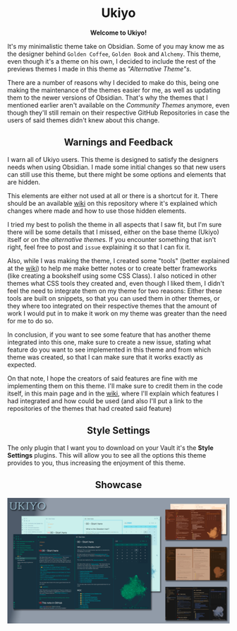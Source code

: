 <h1 align=center>Ukiyo</h1>

<div align=center><b>Welcome to Ukiyo!</b></div>

It's my minimalistic theme take on Obsidian. Some of you may know me as the designer behind `Golden Coffee`, `Golden Book` and `Alchemy`. This theme, even though it's a theme on his own, I decided to include the rest of the previews themes I made in this theme as *"Alternative Theme"s*.

There are a number of reasons why I decided to make do this, being one making the maintenance of the themes easier for me, as well as updating them to the newer versions of Obsidian. That's why the themes that I mentioned earlier aren't available on the *Community Themes* anymore, even though they'll still remain on their respective GitHub Repositories in case the users of said themes didn't knew about this change.

<h2 align=center>Warnings and Feedback</h2>
	
I warn all of Ukiyo users. This theme is designed to satisfy the designers needs when using Obsidian. I made some initial changes so that new users can still use this theme, but there might be some options and elements that are hidden. 

This elements are either not used at all or there is a shortcut for it. There should be an available [wiki](https://kinmury.github.io/obsidian-ukiyo/) on this repository where it's explained which changes where made and how to use those hidden elements.

I tried my best to polish the theme in all aspects that I saw fit, but I'm sure there will be some details that I missed, either on the base theme (Ukiyo) itself or on the *alternative theme*s. If you encounter something that isn't right, feel free to post and `issue` explaining it so that I can fix it.

Also, while I was making the theme, I created some "tools" (better explained at the [wiki](https://kinmury.github.io/obsidian-ukiyo/)) to help me make better notes or to create better frameworks (like creating a bookshelf using some CSS Class). I also noticed in other themes what CSS tools they created and, even though I liked them, I didn't feel the need to integrate them on my theme for two reasons: Either these tools are built on snippets, so that you can used them in other themes, or they where too integrated on their respective themes that the amount of work I would put in to make it work on my theme was greater than the need for me to do so.

In conclusion, if you want to see some feature that has another theme integrated into this one, make sure to create a new issue, stating what feature do you want to see implemented in this theme and from which theme was created, so that I can make sure that it works exactly as expected.

On that note, I hope the creators of said features are fine with me implementing them on this theme. I'll make sure to credit them in the code itself, in this main page and in the [wiki](https://kinmury.github.io/obsidian-ukiyo/), where I'll explain which features I had integrated and how could be used (and also I'll put a link to the repositories of the themes that had created said feature)

<h2 align=center>Style Settings</h2>

The only plugin that I want you to download on your Vault it's the **Style Settings** plugins. This will allow you to see all the options this theme provides to you, thus increasing the enjoyment of this theme.

<h2 align=center>Showcase</h2>

![](https://github.com/kinmury/obsidian-ukiyo/blob/main/Showcase.png)
